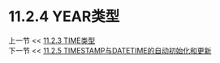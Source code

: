 # 11.2.4 YEAR类型  

上一节 << [11.2.3 TIME类型](../03/The%20TIME%20Type.md)  
下一节 << [11.2.5 TIMESTAMP与DATETIME的自动初始化和更新](../05/Automatic%20Initialization%20and%20Updating%20for%20TIMESTAMP%20and%20DATETIME.md)